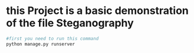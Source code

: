 # this Project is a basic demonstration of the file Steganography 

``` bash
#first you need to run this command
python manage.py runserver

```
